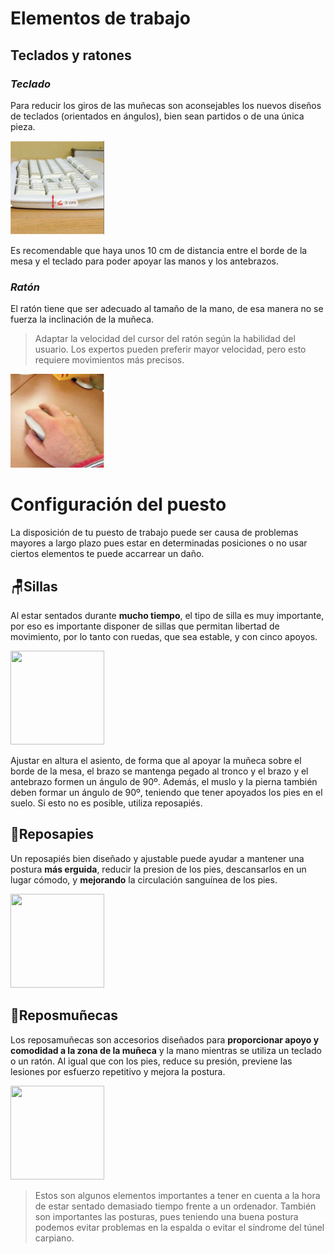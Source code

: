 # Elementos de trabajo
## Teclados y ratones

### *Teclado*

Para reducir los giros de las muñecas son aconsejables los nuevos diseños de teclados (orientados en ángulos), bien sean partidos o de una única pieza.

<img src="img/angulo_teclado.png" width="150" height="150" />

Es recomendable que haya unos 10 cm de distancia entre el borde de la mesa y el teclado para poder apoyar las manos y los antebrazos.

### *Ratón*

El ratón tiene que ser adecuado al tamaño de la mano, de esa manera no se fuerza la inclinación de la muñeca.

> Adaptar la velocidad del cursor del ratón según la habilidad del usuario. Los expertos pueden preferir mayor velocidad, pero esto requiere movimientos más precisos.

<img src="img/raton_mano.png" width="150" height="150" />

# Configuración del puesto
La disposición de tu puesto de trabajo puede ser causa de problemas mayores a largo plazo pues estar en determinadas posiciones o no usar ciertos elementos te puede accarrear un daño.

## 🪑Sillas
Al estar sentados durante **mucho tiempo**, el tipo de silla es muy importante, por eso es importante disponer de sillas que permitan libertad de movimiento, por lo tanto con ruedas, que sea estable, y con cinco apoyos.

<img src="img/silla.jpg" width="150" height="150" />

Ajustar en altura el asiento, de forma que al apoyar la muñeca sobre el borde de la mesa, el brazo se mantenga pegado al tronco y el brazo y el antebrazo formen un ángulo de 90º. Además, el muslo y la pierna también deben formar un ángulo de 90º, teniendo que tener apoyados los pies en el suelo. Si esto no es posible, utiliza reposapiés.

## 🦿Reposapies
Un reposapiés bien diseñado y ajustable puede ayudar a mantener una postura **más erguida**, reducir la presion de los pies, descansarlos en un lugar cómodo, y **mejorando** la circulación sanguínea de los pies.

<img src="img/reposapies.jpg" width="150" height="150" />

## 🫳Reposmuñecas
Los reposamuñecas son accesorios diseñados para **proporcionar apoyo y comodidad a la zona de la muñeca** y la mano mientras se utiliza un teclado o un ratón. Al igual que con los pies, reduce su presión, previene las lesiones por esfuerzo repetitivo y mejora la postura.

<img src="img/reposamunecas.jpg" width="150" height="150" />


> Estos son algunos elementos importantes a tener en cuenta a la hora de estar sentado demasiado tiempo frente a un ordenador. También son importantes las posturas, pues teniendo una buena postura podemos evitar problemas en la espalda o evitar el síndrome del túnel carpiano.